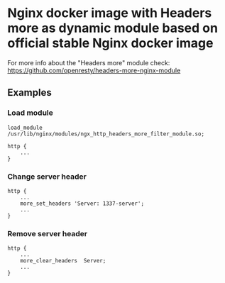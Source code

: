 # Nginx docker image with Headers more as dynamic module based on official stable Nginx docker image 
For more info about the "Headers more" module check: https://github.com/openresty/headers-more-nginx-module

## Examples

### Load module

```
load_module /usr/lib/nginx/modules/ngx_http_headers_more_filter_module.so;

http {
    ...
}
```


### Change server header

```
http {
    ...
    more_set_headers 'Server: 1337-server';
    ...
}
```

### Remove server header

```
http {
    ...
    more_clear_headers	Server;
    ...
}
```




	
